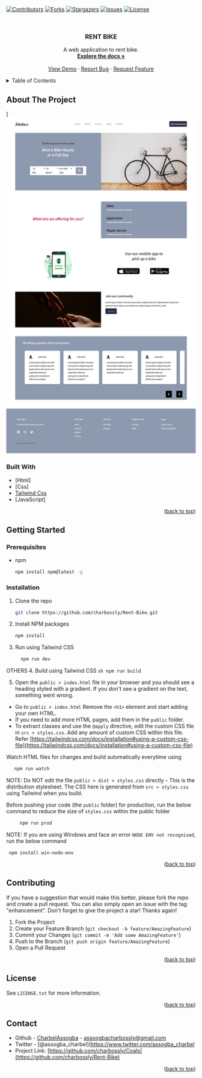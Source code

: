 <div id="top"></div>

[![Contributors][contributors-shield]][contributors-url]
[![Forks][forks-shield]][forks-url]
[![Stargazers][stars-shield]][stars-url]
[![Issues][issues-shield]][issues-url]
[![License][license-shield]][license-url]




<br />
<div align="center">


  <h3 align="center">RENT BIKE</h3>

  <p align="center">
    A web application to rent bike.
    <br />
    <a href="https://github.com/charbossly/Rent-Bike"><strong>Explore the docs »</strong></a>
    <br />
    <br />
    <a href="https://charbossly.github.io/Rent-Bike/">View Demo</a>
    ·
    <a href="https://github.com/charbossly/Rent-Bike/issues">Report Bug</a>
    ·
    <a href="https://github.com/charbossly/Rent-Bike/issues">Request Feature</a>
  </p>
</div>



<!-- TABLE OF CONTENTS -->
<details>
  <summary>Table of Contents</summary>
  <ol>
    <li>
      <a href="#about-the-project">About The Project</a>
      <ul>
        <li><a href="#built-with">Built With</a></li>
      </ul>
    </li>
    <li>
      <a href="#getting-started">Getting Started</a>
      <ul>
        <li><a href="#prerequisites">Prerequisites</a></li>
        <li><a href="#installation">Installation</a></li>
      </ul>
    </li>
    <li><a href="#contributing">Contributing</a></li>
    <li><a href="#license">License</a></li>
    <li><a href="#contact">Contact</a></li>
  </ol>
</details>



<!-- ABOUT THE PROJECT -->
## About The Project

[![Product Name Screen Shot](./screenshot.png)


### Built With


* [Html]
* [Css]
* [Tailwind Css](https://tailwindcss.com/)
* [JavaScript]

<p align="right">(<a href="#top">back to top</a>)</p>



<!-- GETTING STARTED -->
## Getting Started

### Prerequisites

* npm
  ```sh
  npm install npm@latest -g
  ```

### Installation


1. Clone the repo
   ```sh
   git clone https://github.com/charbossly/Rent-Bike.git
   ```
2. Install NPM packages
   ```sh
   npm install
   ```
3.  Run using Tailwind CSS
      ```sh
        npm run dev
      ```

OTHERS
4.  Build using Tailwind CSS
    ```sh
        npm run build
     ```

5.  Open the `public > index.html` file in your browser and you should see a heading styled with a gradient. If you don't see a gradient on the text, something went wrong.

-   Go to `public > index.html` Remove the `<h1>` element and start adding your own HTML.
-   If you need to add more HTML pages, add them in the `public` folder.
-   To extract classes and use the `@apply` directive, edit the custom CSS file in `src > styles.css`. Add any amount of custom CSS within this file. Refer [https://tailwindcss.com/docs/installation#using-a-custom-css-file](https://tailwindcss.com/docs/installation#using-a-custom-css-file)

Watch HTML files for changes and build automatically everytime using
 ```sh
    npm run watch
```

NOTE: Do NOT edit the file `public > dist > styles.css` directly - This is the distribution stylesheet. The CSS here is generated from `src > styles.css` using Tailwind when you build.

Before pushing your code (the `public` folder) for production, run the below command to reduce the size of `styles.css` within the public folder
```sh
     npm run prod
```
NOTE: If you are using Windows and face an error `NODE ENV not recognised`, run the below command

     npm install win-node-env


<p align="right">(<a href="#top">back to top</a>)</p>






<!-- CONTRIBUTING -->
## Contributing


If you have a suggestion that would make this better, please fork the repo and create a pull request. You can also simply open an issue with the tag "enhancement".
Don't forget to give the project a star! Thanks again!

1. Fork the Project
2. Create your Feature Branch (`git checkout -b feature/AmazingFeature`)
3. Commit your Changes (`git commit -m 'Add some AmazingFeature'`)
4. Push to the Branch (`git push origin feature/AmazingFeature`)
5. Open a Pull Request

<p align="right">(<a href="#top">back to top</a>)</p>



<!-- LICENSE -->
## License

See `LICENSE.txt` for more information.

<p align="right">(<a href="#top">back to top</a>)</p>



<!-- CONTACT -->
## Contact

- Github - [CharbelAssogba](https://github.com/charbossly) - assoogbacharbossly@gmail.com
- Twitter - [@assogba_charbel](https://www.twitter.com/assogba_charbel
- Project Link: [https://github.com/charbossly/Coals](https://github.com/charbossly/Rent-Bike)

<p align="right">(<a href="#top">back to top</a>)</p>




<!-- MARKDOWN LINKS & IMAGES -->
<!-- https://www.markdownguide.org/basic-syntax/#reference-style-links -->
[contributors-shield]: https://img.shields.io/github/contributors/charbossly/Coals.svg?style=for-the-badge
[contributors-url]: https://github.com/charbossly/Coals/graphs/contributors
[forks-shield]: https://img.shields.io/github/forks/charbossly/Coals.svg?style=for-the-badge
[forks-url]: https://github.com/charbossly/Coals/network/members
[stars-shield]: https://img.shields.io/github/stars/charbossly/Coals.svg?style=for-the-badge
[stars-url]: https://github.com/charbossly/Coals/stargazers
[issues-shield]: https://img.shields.io/github/issues/charbossly/Coals.svg?style=for-the-badge
[issues-url]: https://github.com/charbossly/Coals/issues
[license-shield]: https://img.shields.io/github/license/charbossly/Coals.svg?style=for-the-badge
[license-url]: https://github.com/charbossly/Coals/blob/master/LICENSE.txt
[product-screenshot]: ./screenshot.png
